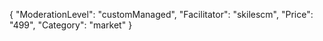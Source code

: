 {
"ModerationLevel": "customManaged",
"Facilitator": "skilescm",
"Price": "499",
"Category": "market"
}
